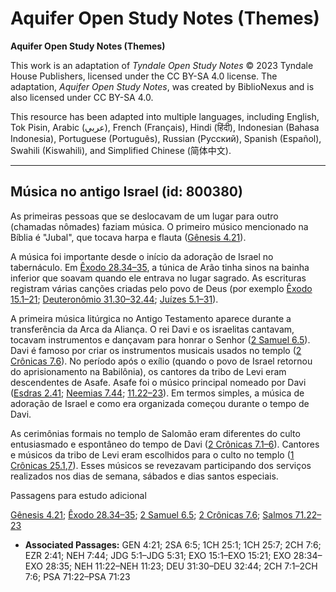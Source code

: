 # Aquifer Open Study Notes (Themes)

**Aquifer Open Study Notes (Themes)**

This work is an adaptation of *Tyndale Open Study Notes* © 2023 Tyndale House Publishers, licensed under the CC BY\-SA 4\.0 license. The adaptation, *Aquifer Open Study Notes*, was created by BiblioNexus and is also licensed under CC BY\-SA 4\.0\.

This resource has been adapted into multiple languages, including English, Tok Pisin, Arabic (عربي), French (Français), Hindi (हिंदी), Indonesian (Bahasa Indonesia), Portuguese (Português), Russian (Русский), Spanish (Español), Swahili (Kiswahili), and Simplified Chinese (简体中文).



--------------------------------

## Música no antigo Israel (id: 800380)

As primeiras pessoas que se deslocavam de um lugar para outro (chamadas nômades) faziam música. O primeiro músico mencionado na Bíblia é "Jubal", que tocava harpa e flauta ([Gênesis 4\.21](https://ref.ly/Gen4:21)).

A música foi importante desde o início da adoração de Israel no tabernáculo. Em [Êxodo 28\.34–35](https://ref.ly/Exod28:34-Exod28:35), a túnica de Arão tinha sinos na bainha inferior que soavam quando ele entrava no lugar sagrado. As escrituras registram várias canções criadas pelo povo de Deus (por exemplo [Êxodo 15\.1–21](https://ref.ly/Exod15:1-Exod15:21); [Deuteronômio 31\.30–32\.44](https://ref.ly/Deut31:30-Deut32:44); [Juízes 5\.1–31](https://ref.ly/Judg5:1-Judg5:31)).

A primeira música litúrgica no Antigo Testamento aparece durante a transferência da Arca da Aliança. O rei Davi e os israelitas cantavam, tocavam instrumentos e dançavam para honrar o Senhor ([2 Samuel 6\.5](https://ref.ly/2Sam6:5)). Davi é famoso por criar os instrumentos musicais usados no templo ([2 Crônicas 7\.6](https://ref.ly/2Chr7:6)). No período após o exílio (quando o povo de Israel retornou do aprisionamento na Babilônia), os cantores da tribo de Levi eram descendentes de Asafe. Asafe foi o músico principal nomeado por Davi ([Esdras 2\.41](https://ref.ly/Ezra2:41); [Neemias 7\.44](https://ref.ly/Neh7:44); [11\.22–23](https://ref.ly/Neh11:22-Neh11:23)). Em termos simples, a música de adoração de Israel e como era organizada começou durante o tempo de Davi.

As cerimônias formais no templo de Salomão eram diferentes do culto entusiasmado e espontâneo do tempo de Davi ([2 Crônicas 7\.1–6](https://ref.ly/2Chr7:1-2Chr7:6)). Cantores e músicos da tribo de Levi eram escolhidos para o culto no templo ([1 Crônicas 25\.1](https://ref.ly/1Chr25:1),[7](https://ref.ly/1Chr25:7)). Esses músicos se revezavam participando dos serviços realizados nos dias de semana, sábados e dias santos especiais.

Passagens para estudo adicional

[Gênesis 4\.21](https://ref.ly/Gen4:21); [Êxodo 28\.34–35](https://ref.ly/Exod28:34-Exod28:35); [2 Samuel 6\.5](https://ref.ly/2Sam6:5); [2 Crônicas 7\.6](https://ref.ly/2Chr7:6); [Salmos 71\.22–23](https://ref.ly/Ps71:22-Ps71:23)

* **Associated Passages:** GEN 4:21; 2SA 6:5; 1CH 25:1; 1CH 25:7; 2CH 7:6; EZR 2:41; NEH 7:44; JDG 5:1–JDG 5:31; EXO 15:1–EXO 15:21; EXO 28:34–EXO 28:35; NEH 11:22–NEH 11:23; DEU 31:30–DEU 32:44; 2CH 7:1–2CH 7:6; PSA 71:22–PSA 71:23


